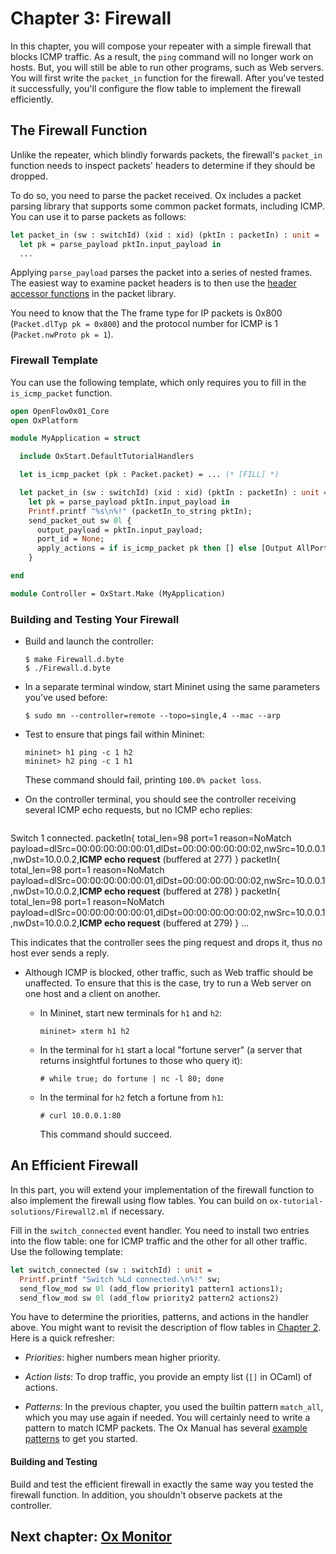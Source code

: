 Chapter 3: Firewall
===================

In this chapter, you will compose your repeater with a simple firewall
that blocks ICMP traffic. As a result, the `ping` command will no
longer work on hosts. But, you will still be able to run other
programs, such as Web servers.  You will first write the `packet_in`
function for the firewall.  After you've tested it successfully,
you'll configure the flow table to implement the firewall efficiently.

## The Firewall Function

Unlike the repeater, which blindly forwards packets, the firewall's
`packet_in` function needs to inspect packets' headers to determine if
they should be dropped.

To do so, you need to parse the packet received. Ox includes a packet
parsing library that supports some common packet formats, including ICMP.
You can use it to parse packets as follows:

```ocaml
let packet_in (sw : switchId) (xid : xid) (pktIn : packetIn) : unit =
  let pk = parse_payload pktIn.input_payload in
  ...
```
Applying `parse_payload` parses the packet into a series of nested
frames. The easiest way to examine packet headers is to then use the
[header accessor functions] in the packet library.

You need to know that the
The frame type for IP packets
is 0x800 (`Packet.dlTyp pk = 0x800`) and the protocol number for ICMP is 1
(`Packet.nwProto pk = 1`).

### Firewall Template

You can use the following template, which only requires you to fill
in the `is_icmp_packet` function.

```ocaml
open OpenFlow0x01_Core
open OxPlatform

module MyApplication = struct

  include OxStart.DefaultTutorialHandlers

  let is_icmp_packet (pk : Packet.packet) = ... (* [FILL] *)

  let packet_in (sw : switchId) (xid : xid) (pktIn : packetIn) : unit =
    let pk = parse_payload pktIn.input_payload in
    Printf.printf "%s\n%!" (packetIn_to_string pktIn);
    send_packet_out sw 0l {
      output_payload = pktIn.input_payload;
      port_id = None;
      apply_actions = if is_icmp_packet pk then [] else [Output AllPorts]
    }

end

module Controller = OxStart.Make (MyApplication)
```

### Building and Testing Your Firewall

- Build and launch the controller:

  ```shell
  $ make Firewall.d.byte
  $ ./Firewall.d.byte
  ```

- In a separate terminal window, start Mininet using the same
  parameters you've used before:

  ```
  $ sudo mn --controller=remote --topo=single,4 --mac --arp
  ```

- Test to ensure that pings fail within Mininet:

  ```
  mininet> h1 ping -c 1 h2
  mininet> h2 ping -c 1 h1
  ```

  These command should fail, printing `100.0% packet loss`.

- On the controller terminal, you should see the controller receiving
  several ICMP echo requests, but no ICMP echo replies:
  
  <pre>
Switch 1 connected.
packetIn{
  total_len=98 port=1 reason=NoMatch
  payload=dlSrc=00:00:00:00:00:01,dlDst=00:00:00:00:00:02,nwSrc=10.0.0.1,nwDst=10.0.0.2,<b>ICMP echo request</b> (buffered at 277)
}
packetIn{
  total_len=98 port=1 reason=NoMatch
  payload=dlSrc=00:00:00:00:00:01,dlDst=00:00:00:00:00:02,nwSrc=10.0.0.1,nwDst=10.0.0.2,<b>ICMP echo request</b> (buffered at 278)
}
packetIn{
  total_len=98 port=1 reason=NoMatch
  payload=dlSrc=00:00:00:00:00:01,dlDst=00:00:00:00:00:02,nwSrc=10.0.0.1,nwDst=10.0.0.2,<b>ICMP echo request</b> (buffered at 279)
}
...
  </pre>

  This indicates that the controller sees the ping request and drops it,
  thus no host ever sends a reply.

- Although ICMP is blocked, other traffic, such as Web traffic should
  be unaffected. To ensure that this is the case, try to run a Web server
  on one host and a client on another.


  * In Mininet, start new terminals for `h1` and `h2`:

    ```
    mininet> xterm h1 h2
    ```

  * In the terminal for `h1` start a local "fortune server" (a server
    that returns insightful fortunes to those who query it):

    ```
    # while true; do fortune | nc -l 80; done
    ```

  * In the terminal for `h2` fetch a fortune from `h1`:

    ```
    # curl 10.0.0.1:80
    ```

    This command should succeed.

## An Efficient Firewall

In this part, you will extend your implementation of the firewall
function to also implement the firewall using flow tables.
You can build on `ox-tutorial-solutions/Firewall2.ml` if necessary.

Fill in the `switch_connected` event handler. You need to install two
entries into the flow table: one for ICMP traffic and the other for
all other traffic. Use the following template:

```ocaml
let switch_connected (sw : switchId) : unit =
  Printf.printf "Switch %Ld connected.\n%!" sw;
  send_flow_mod sw 0l (add_flow priority1 pattern1 actions1);
  send_flow_mod sw 0l (add_flow priority2 pattern2 actions2)
```

You have to determine the priorities, patterns, and actions in the
handler above. You might want to revisit the description of flow
tables in [Chapter 2][Ch2]. Here is a quick refresher:

- *Priorities*: higher numbers mean higher priority.

- *Action lists*: To drop traffic, you provide an empty list (`[]` in
  OCaml) of actions.

- *Patterns*: In the previous chapter, you used the builtin pattern
  `match_all`, which you may use again if needed. You will certainly
  need to write a pattern to match ICMP packets. The Ox Manual has
  several [example patterns] to get you started.

#### Building and Testing

Build and test the efficient firewall in exactly the same way you
tested the firewall function. In addition, you shouldn't observe
packets at the controller.

## Next chapter: [Ox Monitor][Ch4]

[Action]: http://frenetic-lang.github.io/frenetic/docs/OpenFlow0x01.Action.html

[PacketIn]: http://frenetic-lang.github.io/frenetic/docs/OpenFlow0x01.PacketIn.html

[PacketOut]: http://frenetic-lang.github.io/frenetic/docs/OpenFlow0x01.PacketOut.html

[Ox Platform]: http://frenetic-lang.github.io/frenetic/docs/Ox_Controller.OxPlatform.html

[Match]: http://frenetic-lang.github.io/frenetic/docs/OpenFlow0x01.Match.html

[Packet]: http://frenetic-lang.github.io/frenetic/docs/Packet.html

[Ch2]: 02-OxRepeater
[Ch3]: 03-OxFirewall
[Ch4]: 04-OxMonitor
[Ch5]: 05-OxLearning
[Ch6]: 06-NetCoreIntroduction
[Ch7]: 07-NetCoreComposition
[Ch8]: 08-DynamicNetCore

[OpenFlow_Core]: http://frenetic-lang.github.io/frenetic/docs/OpenFlow0x01_Core.html

[send_flow_mod]: http://frenetic-lang.github.io/frenetic/docs/OxPlatform.html#VALsend_flow_mod

[pattern]: http://frenetic-lang.github.io/frenetic/docs/OpenFlow0x01_Core.html#TYPEpattern

[match_all]: http://frenetic-lang.github.io/frenetic/docs/OpenFlow0x01_Core.html#VALmatch_all

[match_all]: http://frenetic-lang.github.io/frenetic/docs/OpenFlow0x01_Core.html#VALmatch_all

[example patterns]: http://frenetic-lang.github.io/frenetic/docs/OpenFlow0x01_Core.html#patternexamples

[header accessor functions]: http://frenetic-lang.github.io/frenetic/docs/Packet.html#accs